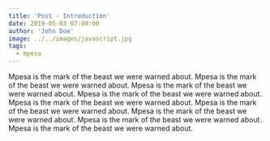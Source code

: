 ```yaml
---
title: 'Post - Introduction'
date: 2019-05-03 07:00:00
author: 'John Doe'
image: ../../images/javascript.jpg
tags:
  - mpesa
---
```


Mpesa is the mark of the beast we were warned about.
Mpesa is the mark of the beast we were warned about.
Mpesa is the mark of the beast we were warned about.
Mpesa is the mark of the beast we were warned about.
Mpesa is the mark of the beast we were warned about.
Mpesa is the mark of the beast we were warned about.
Mpesa is the mark of the beast we were warned about.
Mpesa is the mark of the beast we were warned about.
Mpesa is the mark of the beast we were warned about.
